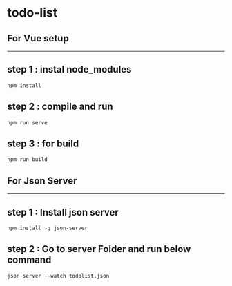 # todo-list

## For Vue setup
----------------------------------------
## step 1 : instal node_modules
    npm install

## step 2 : compile and run
    npm run serve

## step 3 : for build
    npm run build


## For Json Server
---------------------------------------
## step 1 : Install json server
    npm install -g json-server

## step 2 : Go to server Folder and run below command
    json-server --watch todolist.json

 


